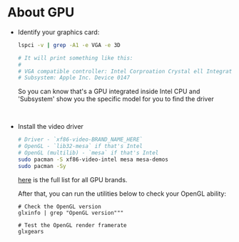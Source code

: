 # About GPU

- Identify your graphics card:

    ```bash
    lspci -v | grep -A1 -e VGA -e 3D

    # It will print something like this:
    #
    # VGA compatible controller: Intel Corproation Crystal ell Integrated Grahpics Controller (rev 08) (prog-if 00 [VGA controller])
    # Subsystem: Apple Inc. Device 0147

    ```

    So you can know that's a GPU integrated inside Intel CPU and 'Subsystem' show you the specific model for you to find the driver

</br>

- Install the video driver

    ```bash
    # Driver - `xf86-video-BRAND_NAME_HERE`
    # OpenGL - `lib32-mesa` if that's Intel
    # OpenGL (multilib) - `mesa` if that's Intel
    sudo pacman -S xf86-video-intel mesa mesa-demos
    sudo pacman -Sy 
    ```
    [here](https://wiki.archlinux.org/index.php/xorg) is the full list for all GPU brands.


    After that, you can run the utilities below to check your OpenGL ability:

    ```
    # Check the OpenGL version
    glxinfo | grep "OpenGL version"""

    # Test the OpenGL render framerate
    glxgears
    ```


